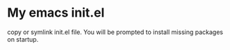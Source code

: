 # My emacs init.el

copy or symlink init.el file. You will be prompted to install missing packages on startup.
